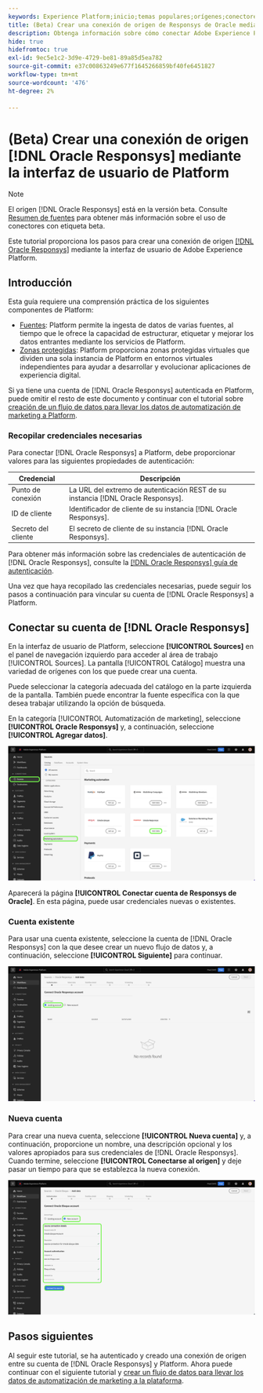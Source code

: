 ```yaml
---
keywords: Experience Platform;inicio;temas populares;orígenes;conectores;oracle;
title: (Beta) Crear una conexión de origen de Responsys de Oracle mediante la IU de Platform
description: Obtenga información sobre cómo conectar Adobe Experience Platform a Oracle Responsys mediante la IU de Platform.
hide: true
hidefromtoc: true
exl-id: 9ec5e1c2-3d9e-4729-be81-89a85d5ea782
source-git-commit: e37c00863249e677f1645266859bf40fe6451827
workflow-type: tm+mt
source-wordcount: '476'
ht-degree: 2%

---
```


# (Beta) Crear una conexión de origen [!DNL Oracle Responsys] mediante la interfaz de usuario de Platform

>[!NOTE]
>
>El origen [!DNL Oracle Responsys] está en la versión beta. Consulte [Resumen de fuentes](../../../../home.md#terms-and-conditions) para obtener más información sobre el uso de conectores con etiqueta beta.

Este tutorial proporciona los pasos para crear una conexión de origen [[!DNL Oracle Responsys]](../../../../connectors/marketing-automation/oracle-responsys.md) mediante la interfaz de usuario de Adobe Experience Platform.

## Introducción

Esta guía requiere una comprensión práctica de los siguientes componentes de Platform:

* [Fuentes](../../../../home.md): Platform permite la ingesta de datos de varias fuentes, al tiempo que le ofrece la capacidad de estructurar, etiquetar y mejorar los datos entrantes mediante los servicios de Platform.
* [Zonas protegidas](../../../../../sandboxes/home.md): Platform proporciona zonas protegidas virtuales que dividen una sola instancia de Platform en entornos virtuales independientes para ayudar a desarrollar y evolucionar aplicaciones de experiencia digital.

Si ya tiene una cuenta de [!DNL Oracle Responsys] autenticada en Platform, puede omitir el resto de este documento y continuar con el tutorial sobre [creación de un flujo de datos para llevar los datos de automatización de marketing a Platform](../../dataflow/marketing-automation.md).

### Recopilar credenciales necesarias

Para conectar [!DNL Oracle Responsys] a Platform, debe proporcionar valores para las siguientes propiedades de autenticación:

| Credencial | Descripción |
| --- | --- |
| Punto de conexión | La URL del extremo de autenticación REST de su instancia [!DNL Oracle Responsys]. |
| ID de cliente | Identificador de cliente de su instancia [!DNL Oracle Responsys]. |
| Secreto del cliente | El secreto de cliente de su instancia [!DNL Oracle Responsys]. |

Para obtener más información sobre las credenciales de autenticación de [!DNL Oracle Responsys], consulte la [[!DNL Oracle Responsys] guía de autenticación](https://docs.oracle.com/en/cloud/saas/marketing/responsys-develop/API/GetStarted/authentication.htm).

Una vez que haya recopilado las credenciales necesarias, puede seguir los pasos a continuación para vincular su cuenta de [!DNL Oracle Responsys] a Platform.

## Conectar su cuenta de [!DNL Oracle Responsys]

En la interfaz de usuario de Platform, seleccione **[!UICONTROL Sources]** en el panel de navegación izquierdo para acceder al área de trabajo [!UICONTROL Sources]. La pantalla [!UICONTROL Catálogo] muestra una variedad de orígenes con los que puede crear una cuenta.

Puede seleccionar la categoría adecuada del catálogo en la parte izquierda de la pantalla. También puede encontrar la fuente específica con la que desea trabajar utilizando la opción de búsqueda.

En la categoría [!UICONTROL Automatización de marketing], seleccione **[!UICONTROL Oracle Responsys]** y, a continuación, seleccione **[!UICONTROL Agregar datos]**.

![El catálogo de orígenes Adobe Experience Platform con el origen Responsys de Oracle resaltado.](../../../../images/tutorials/create/oracle-responsys/catalog.png)

Aparecerá la página **[!UICONTROL Conectar cuenta de Responsys de Oracle]**. En esta página, puede usar credenciales nuevas o existentes.

### Cuenta existente

Para usar una cuenta existente, seleccione la cuenta de [!DNL Oracle Responsys] con la que desee crear un nuevo flujo de datos y, a continuación, seleccione **[!UICONTROL Siguiente]** para continuar.

![Pantalla de autenticación de cuenta existente para Responsys de Oracle.](../../../../images/tutorials/create/oracle-responsys/existing.png)

### Nueva cuenta

Para crear una nueva cuenta, seleccione **[!UICONTROL Nueva cuenta]** y, a continuación, proporcione un nombre, una descripción opcional y los valores apropiados para sus credenciales de [!DNL Oracle Responsys]. Cuando termine, seleccione **[!UICONTROL Conectarse al origen]** y deje pasar un tiempo para que se establezca la nueva conexión.

![La nueva pantalla de autenticación de cuenta para el Oracle Responsys.](../../../../images/tutorials/create/oracle-eloqua/new.png)

## Pasos siguientes

Al seguir este tutorial, se ha autenticado y creado una conexión de origen entre su cuenta de [!DNL Oracle Responsys] y Platform. Ahora puede continuar con el siguiente tutorial y [crear un flujo de datos para llevar los datos de automatización de marketing a la plataforma](../../dataflow/marketing-automation.md).
